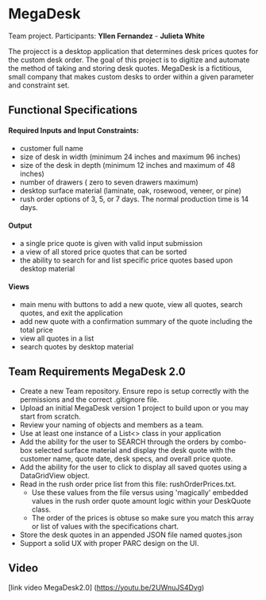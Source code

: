 # MegaDesk
Team project.
Participants:
**Yllen Fernandez** -
**Julieta White**

The projecct is a desktop application that determines desk prices quotes for the custom desk order. 
The goal of this project is to digitize and automate the method of taking and storing desk quotes. 
MegaDesk is a fictitious, small company that makes custom desks to order within a given parameter and constraint set. 

## Functional Specifications
#### Required Inputs and Input Constraints:
+ customer full name
+ size of desk in width (minimum 24 inches and maximum 96 inches)
+ size of the desk in depth (minimum 12 inches and maximum of 48 inches)
+ number of drawers ( zero to seven drawers maximum)
+ desktop surface material (laminate, oak, rosewood, veneer, or pine)
+ rush order options of 3, 5, or 7 days. The normal production time is 14 days.
#### Output
+ a single price quote is given with valid input submission
+ a view of all stored price quotes that can be sorted
+ the ability to search for and list specific price quotes based upon desktop material
#### Views
+ main menu with buttons to add a new quote, view all quotes, search quotes, and exit the application
+ add new quote with a confirmation summary of the quote including the total price
+ view all quotes in a list
+ search quotes by desktop material

## Team Requirements MegaDesk 2.0
+ Create a new Team repository. Ensure repo is setup correctly with the permissions and the correct .gitignore file.
+ Upload an initial MegaDesk version 1 project to build upon or you may start from scratch. 
+ Review your naming of objects and members as a team.
+ Use at least one instance of a List<> class in your application
+ Add the ability for the user to SEARCH through the orders by combo-box selected surface material and display the desk quote with the customer name, quote date, desk specs, and overall price quote.
+ Add the ability for the user to click to display all saved quotes using a DataGridView object.
+ Read in the rush order price list from this file: rushOrderPrices.txt.
  - Use these values from the file versus using 'magically' embedded values in the rush order quote amount logic within your DeskQuote class.
  - The order of the prices is obtuse so make sure you match this array or list of values with the specifications chart.
+ Store the desk quotes in an appended JSON file named quotes.json
+ Support a solid UX with proper PARC design on the UI.

## Video
[link video MegaDesk2.0] (https://youtu.be/2UWnuJS4Dvg)

